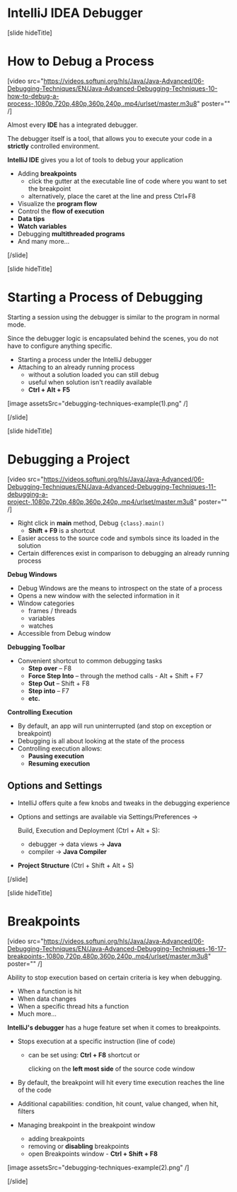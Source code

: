 # IntelliJ IDEA Debugger

[slide hideTitle]

# How to Debug a Process

[video src="https://videos.softuni.org/hls/Java/Java-Advanced/06-Debugging-Techniques/EN/Java-Advanced-Debugging-Techniques-10-how-to-debug-a-process-,1080p,720p,480p,360p,240p,.mp4/urlset/master.m3u8" poster="" /]

Almost every **IDE** has a integrated debugger.

The debugger itself is a tool, that allows you to execute your code in a **strictly** controlled environment.

**IntelliJ IDE** gives you a lot of tools to debug your application

- Adding **breakpoints**
  * click the gutter at the executable line of code where you want to set the breakpoint
  * alternatively, place the caret at the line and press Ctrl+F8
- Visualize the **program flow**
- Control the **flow of execution**
- **Data tips**
- **Watch variables**
- Debugging **multithreaded programs**
- And many more…



[/slide]

[slide hideTitle]

# Starting a Process of Debugging

Starting a session using the debugger is similar to the program in normal mode.

Since the debugger logic is encapsulated behind the scenes, you do not have to configure anything specific.

- Starting a process under the IntelliJ debugger
- Attaching to an already running process
    - without a solution loaded you can still debug
    - useful when solution isn't readily available
    - **Ctrl + Alt + F5**

[image assetsSrc="debugging-techniques-example(1).png" /]


[/slide]


[slide hideTitle]
# Debugging a Project

[video src="https://videos.softuni.org/hls/Java/Java-Advanced/06-Debugging-Techniques/EN/Java-Advanced-Debugging-Techniques-11-debugging-a-project-,1080p,720p,480p,360p,240p,.mp4/urlset/master.m3u8" poster="" /]


- Right click in **main** method, Debug `{class}.main()`
    - **Shift + F9** is a shortcut
- Easier access to the source code and symbols since its loaded in the solution
- Certain differences exist in comparison to debugging an already running process

**Debug Windows**

- Debug Windows are the means to introspect on the state of a process
- Opens a new window with the selected information in it
- Window categories
    - frames / threads
    - variables
    - watches
- Accessible from Debug window

**Debugging Toolbar**

- Convenient shortcut to common debugging tasks
    - **Step over** – F8
    - **Force Step Into** – through the method calls - Alt + Shift + F7
    - **Step Out** – Shift + F8
    - **Step into** – F7
    - **etc.**
    

**Controlling Execution**

- By default, an app will run uninterrupted (and stop on exception or breakpoint)
- Debugging is all about looking at the state of the process
- Controlling execution allows:
    - **Pausing execution**
    - **Resuming execution**

## Options and Settings

- IntelliJ offers quite a few knobs and tweaks in the debugging experience
- Options and settings are available via Settings/Preferences -> 

    Build, Execution and Deployment (Ctrl + Alt + S):

    - debugger -> data views -> **Java**
    - compiler -> **Java Compiler**
- **Project Structure** (Ctrl + Shift + Alt + S)


[/slide]

[slide hideTitle]

# Breakpoints

[video src="https://videos.softuni.org/hls/Java/Java-Advanced/06-Debugging-Techniques/EN/Java-Advanced-Debugging-Techniques-16-17-breakpoints-,1080p,720p,480p,360p,240p,.mp4/urlset/master.m3u8" poster="" /]

Ability to stop execution based on certain criteria is key when debugging.
- When a function is hit
- When data changes
- When a specific thread hits a function
- Much more…

**IntelliJ's debugger** has a huge feature set when it comes to breakpoints.

- Stops execution at a specific instruction (line of code)
    - can be set using:
      **Ctrl + F8** shortcut or 

      clicking on the **left most side** of the source code window

- By default, the breakpoint will hit every time execution reaches the line of the code
- Additional capabilities: condition, hit count, value changed, when hit, filters
- Managing breakpoint in the breakpoint window
    - adding breakpoints
    - removing or **disabling** breakpoints
    - open Breakpoints window - **Ctrl + Shift + F8**

[image assetsSrc="debugging-techniques-example(2).png" /]

[/slide]